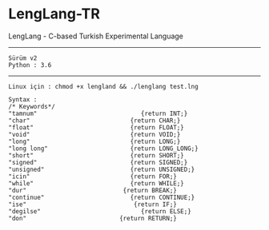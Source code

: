 # LengLang-TR
LengLang - C-based Turkish Experimental Language
<p align="left"></p>
<hr></hr>
<code>Sürüm v2
Python : 3.6</code>
<hr></hr>
<code>Linux için : chmod +x lengland && ./lenglang test.lng</code>
<code><pre>
Syntax :
/* Keywords*/
"tamnum"                             {return INT;}
"char"                            {return CHAR;}
"float"                           {return FLOAT;}
"void"                            {return VOID;}
"long"                            {return LONG;}
"long long"                       {return LONG_LONG;}
"short"                           {return SHORT;}
"signed"                          {return SIGNED;}
"unsigned"                        {return UNSIGNED;}
"icin"                            {return FOR;}
"while"                           {return WHILE;}
"dur"                           {return BREAK;}
"continue"                        {return CONTINUE;}
"ise"                              {return IF;}
"degilse"                            {return ELSE;}
"don"                          {return RETURN;}
</pre></code>
